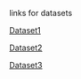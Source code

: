 links for datasets 

[Dataset1](https://drive.google.com/drive/folders/1WvoG1RJSo9WmZCzxLufDNLFSr4KPxrtI?usp=sharing)

[Dataset2](https://drive.google.com/drive/folders/1Z0QvQHMt6WSoeU23gXrhGeFIePaug8pZ?usp=sharing)

[Dataset3](https://drive.google.com/drive/folders/1uhhWjryFvRpwU_Kaem5gHe8ktupfO4pZ?usp=sharing)
